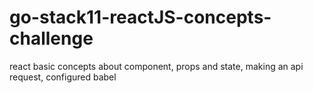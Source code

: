 # go-stack11-reactJS-concepts-challenge
react basic concepts about component, props and state, making an api request, configured babel
